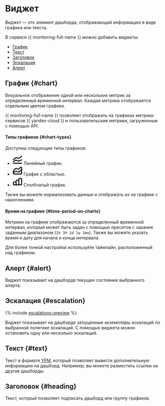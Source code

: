 # Виджет

_Виджет_ — это элемент дашборда, отображающий информацию в виде графика или текста.

В сервисе {{ monitoring-full-name }} можно добавить виджеты:

* [График](#chart)
* [Текст](#text)
* [Заголовок](#heading)
* [Эскалация](#escalation)
* [Алерт](#alert)

## График {#chart}

Визуальное отображение одной или нескольких метрик за определенный временной интервал. Каждая метрика отображается отдельным цветом графика.

{{ monitoring-full-name }} позволяет отображать на графиках метрики сервисов {{ yandex-cloud }} и пользовательские метрики, загруженные с помощью API.

#### Типы графиков {#chart-types}

Доступны следующие типы графиков:

* ![image](../../../_assets/console-icons/chart-line.svg) Линейный график.
* ![image](../../../_assets/console-icons/chart-area-stacked.svg) График с областью.
* ![image](../../../_assets/console-icons/chart-column.svg) Столбчатый график.

Также вы можете нормализовать данные и отображать их на графике с накоплением.

#### Время на графике {#time-period-on-charts}

Метрики на графике отображаются за определенный временной интервал, который может быть задан с помощью пресетов с заранее заданным диапазоном (`1h 3h 1d 1w 1mo`). Также вы можете указать время и дату для начала и конца интервала.

Для более тонкой настройки используйте таймлайн, расположенный над графиком.

## Алерт {#alert}
Виджет показывает на дашборде текущее состояние выбранного алерта.

## Эскалация {#escalation}

{% include [escalations-preview](../../../_includes/monitoring/escalations-preview.md) %}

Виджет показывает на дашборде запущенные экземпляры эскалаций по выбранной политике эскалаций. С помощью виджета можно остановить одну или несколько эскалаций.

## Текст {#text}
Текст в формате [YFM](https://ydocs.tech/ru/), который позволяет вывести дополнительную информацию на дашборд. Например, вы можете разместить ссылки на другие дашборды.

## Заголовок {#heading}
Текст, который позволяет подписать дашборд или группу графиков.